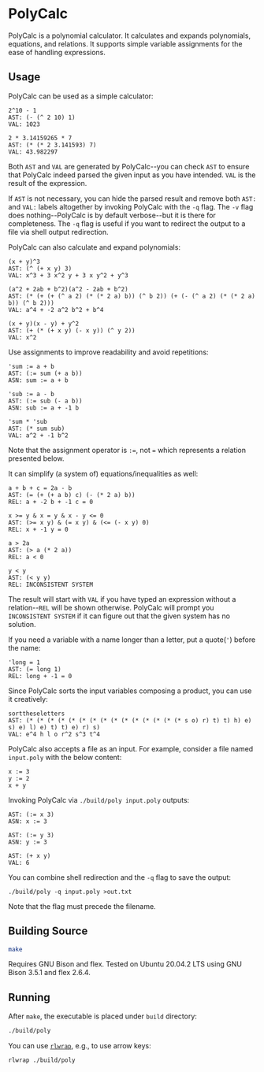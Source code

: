 # PolyCalc
PolyCalc is a polynomial calculator.
It calculates and expands polynomials, equations, and relations.
It supports simple variable assignments for the ease of handling expressions.

## Usage
PolyCalc can be used as a simple calculator:
```
2^10 - 1
AST: (- (^ 2 10) 1)
VAL: 1023

2 * 3.14159265 * 7
AST: (* (* 2 3.141593) 7)
VAL: 43.982297
```
Both `AST` and `VAL` are generated by PolyCalc--you can check `AST` to ensure
that PolyCalc indeed parsed the given input as you have intended.
`VAL` is the result of the expression.

If `AST` is not necessary, you can hide the parsed result and remove both
`AST:` and `VAL:` labels altogether by invoking PolyCalc with the `-q` flag.
The `-v` flag does nothing--PolyCalc is by default verbose--but it is there for
completeness.
The `-q` flag is useful if you want to redirect the output to a file via shell
output redirection.

PolyCalc can also calculate and expand polynomials:
```
(x + y)^3
AST: (^ (+ x y) 3)
VAL: x^3 + 3 x^2 y + 3 x y^2 + y^3

(a^2 + 2ab + b^2)(a^2 - 2ab + b^2)
AST: (* (+ (+ (^ a 2) (* (* 2 a) b)) (^ b 2)) (+ (- (^ a 2) (* (* 2 a) b)) (^ b 2)))
VAL: a^4 + -2 a^2 b^2 + b^4

(x + y)(x - y) + y^2
AST: (+ (* (+ x y) (- x y)) (^ y 2))
VAL: x^2
```

Use assignments to improve readability and avoid repetitions:
```
'sum := a + b
AST: (:= sum (+ a b))
ASN: sum := a + b

'sub := a - b
AST: (:= sub (- a b))
ASN: sub := a + -1 b

'sum * 'sub
AST: (* sum sub)
VAL: a^2 + -1 b^2
```
Note that the assignment operator is `:=`, not `=` which represents a relation
presented below.

It can simplify (a system of) equations/inequalities as well:
```
a + b + c = 2a - b
AST: (= (+ (+ a b) c) (- (* 2 a) b))
REL: a + -2 b + -1 c = 0

x >= y & x = y & x - y <= 0
AST: (>= x y) & (= x y) & (<= (- x y) 0)
REL: x + -1 y = 0

a > 2a
AST: (> a (* 2 a))
REL: a < 0 

y < y
AST: (< y y)
REL: INCONSISTENT SYSTEM
```
The result will start with `VAL` if you have typed an expression without a
relation--`REL` will be shown otherwise.
PolyCalc will prompt you `INCONSISTENT SYSTEM` if it can figure out that the
given system has no solution.

If you need a variable with a name longer than a letter, put a quote(`'`)
before the name:
```
'long = 1
AST: (= long 1)
REL: long + -1 = 0
```

Since PolyCalc sorts the input variables composing a product, you can use it
creatively:
```
sorttheseletters
AST: (* (* (* (* (* (* (* (* (* (* (* (* (* (* (* s o) r) t) t) h) e) s) e) l) e) t) t) e) r) s)
VAL: e^4 h l o r^2 s^3 t^4
```

PolyCalc also accepts a file as an input.
For example, consider a file named `input.poly` with the below content:
```
x := 3
y := 2
x + y
```
Invoking PolyCalc via `./build/poly input.poly` outputs:
```
AST: (:= x 3)
ASN: x := 3 

AST: (:= y 3)
ASN: y := 3 

AST: (+ x y)
VAL: 6 
```
You can combine shell redirection and the `-q` flag to save the output:
```
./build/poly -q input.poly >out.txt
```
Note that the flag must precede the filename.

## Building Source
```sh
make
```

Requires GNU Bison and flex.
Tested on Ubuntu 20.04.2 LTS using GNU Bison 3.5.1 and flex 2.6.4.

## Running
After `make`, the executable is placed under `build` directory:
```sh
./build/poly
```

You can use [`rlwrap`](https://github.com/hanslub42/rlwrap), e.g., to use arrow
keys:
```sh
rlwrap ./build/poly
```
